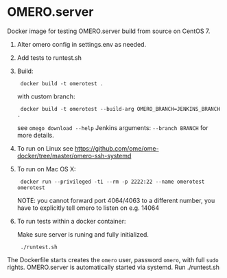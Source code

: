 OMERO.server
=========

Docker image for testing OMERO.server build from source on CentOS 7.

1. Alter omero config in settings.env as needed.

2. Add tests to runtest.sh

3. Build:

        docker build -t omerotest .

    with custom branch:

        docker build -t omerotest --build-arg OMERO_BRANCH=JENKINS_BRANCH .

    see `omego download --help` Jenkins arguments: `--branch BRANCH` for more details.

4. To run on Linux see https://github.com/ome/ome-docker/tree/master/omero-ssh-systemd

5. To run on Mac OS X:

        docker run --privileged -ti --rm -p 2222:22 --name omerotest omerotest

    NOTE: you cannot forward port 4064/4063 to a different number, you have to explicitly tell omero to listen on e.g. 14064

6. To run tests within a docker container:

    Make sure server is runing and fully initialized.

        ./runtest.sh

The Dockerfile starts creates the `omero` user, password `omero`, with full `sudo` rights. OMERO.server is automatically started via systemd. Run ./runtest.sh
